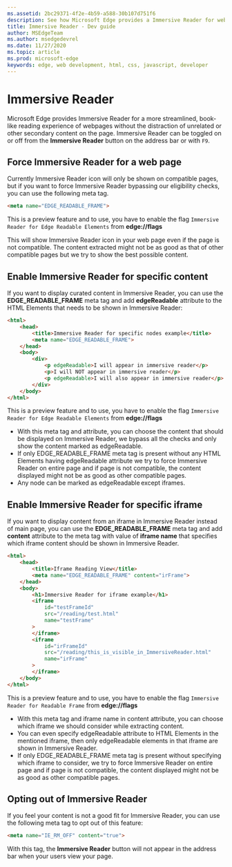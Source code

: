 ```yaml
---
ms.assetid: 2bc29371-4f2e-4b59-a588-30b107d751f6
description: See how Microsoft Edge provides a Immersive Reader for webpages to enable add-free reading.
title: Immersive Reader - Dev guide
author: MSEdgeTeam
ms.author: msedgedevrel
ms.date: 11/27/2020
ms.topic: article
ms.prod: microsoft-edge
keywords: edge, web development, html, css, javascript, developer
---
```


# Immersive Reader

Microsoft Edge provides Immersive Reader for a more streamlined, book-like reading experience of webpages without the distraction of unrelated or other secondary content on the page. Immersive Reader can be toggled on or off from the **Immersive Reader** button on the address bar or with `F9`.

## Force Immersive Reader for a web page

Currently Immersive Reader icon will only be shown on compatible pages, but if you want to force Immersive Reader bypassing our eligibility checks, you can use the following meta tag.

```html
<meta name="EDGE_READABLE_FRAME">
```

This is a preview feature and to use, you have to enable the flag `Immersive Reader for Edge Readable Elements` from **edge://flags**

This will show Immersive Reader icon in your web page even if the page is not compatible. The content extracted might not be as good as that of other compatible pages but we try to show the best possible content.

## Enable Immersive Reader for specific content

If you want to display curated content in Immersive Reader, you can use the **EDGE_READABLE_FRAME** meta tag and add **edgeReadable** attribute to the HTML Elements that needs to be shown in Immersive Reader:

```html
<html>
    <head>
        <title>Immersive Reader for specific nodes example</title>
        <meta name="EDGE_READABLE_FRAME">
    </head>
    <body>
        <div>
            <p edgeReadable>I will appear in immersive reader</p>
            <p>I will NOT appear in immersive reader</p>
            <p edgeReadable>I will also appear in immersive reader</p>
        </div>
    </body>
</html>
```
This is a preview feature and to use, you have to enable the flag `Immersive Reader for Edge Readable Elements` from **edge://flags**

-   With this meta tag and attribute, you can choose the content that should be displayed on Immersive Reader, we bypass all the checks and only show the content marked as edgeReadable.
-   If only EDGE_READABLE_FRAME meta tag is present without any HTML Elements having edgeReadable attribute we try to force Immersive Reader on entire page and if page is not compatible, the content displayed might not be as good as other compatible pages.
-   Any node can be marked as edgeReadable except iframes.

## Enable Immersive Reader for specific iframe

If you want to display content from an iframe in Immersive Reader instead of main page, you can use the **EDGE_READABLE_FRAME** meta tag and add **content** attribute to the meta tag with value of **iframe name** that specifies which iframe content should be shown in Immersive Reader.

```html
<html>
    <head>
        <title>Iframe Reading View</title>
        <meta name="EDGE_READABLE_FRAME" content="irFrame">
    </head>
    <body>
        <h1>Immersive Reader for iframe example</h1>
        <iframe
            id="testFrameId"
            src="/reading/test.html"
            name="testFrame"
        >
        </iframe>
        <iframe
            id="irFrameId"
            src="/reading/this_is_visible_in_ImmersiveReader.html"
            name="irFrame"
        >
        </iframe>
    </body>
</html>
```

This is a preview feature and to use, you have to enable the flag `Immersive Reader for Readable Frame` from **edge://flags**

-   With this meta tag and iframe name in content attribute, you can choose which iframe we should consider while extracting content.
-   You can even specify edgeReadable attribute to HTML Elements in the mentioned iframe, then only edgeReadable elements in that iframe are shown in Immersive Reader.
-   If only EDGE_READABLE_FRAME meta tag is present without specifying which iframe to consider, we try to force Immersive Reader on entire page and if page is not compatible, the content displayed might not be as good as other compatible pages.

## Opting out of Immersive Reader

If you feel your content is not a good fit for Immersive Reader, you can use the following meta tag to opt out of this feature:

```html
<meta name="IE_RM_OFF" content="true">
```

With this tag, the **Immersive Reader** button will not appear in the address bar when your users view your page.
